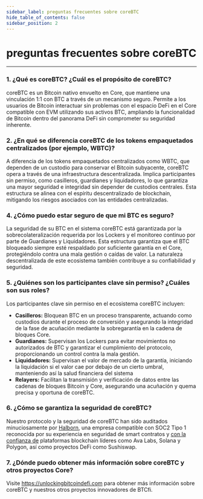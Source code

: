 ```yaml
---
sidebar_label: preguntas frecuentes sobre coreBTC
hide_table_of_contents: false
sidebar_position: 2
---
```


# preguntas frecuentes sobre coreBTC

---

### 1. ¿Qué es coreBTC? ¿Cuál es el propósito de coreBTC?

coreBTC es un Bitcoin nativo envuelto en Core, que mantiene una vinculación 1:1 con BTC a través de un mecanismo seguro. Permite a los usuarios de Bitcoin interactuar sin problemas con el espacio DeFi en el Core compatible con EVM utilizando sus activos BTC, ampliando la funcionalidad de Bitcoin dentro del panorama DeFi sin comprometer su seguridad inherente.

### 2. ¿En qué se diferencia coreBTC de los tokens empaquetados centralizados (por ejemplo, WBTC)?

A diferencia de los tokens empaquetados centralizados como WBTC, que dependen de un custodio para conservar el Bitcoin subyacente, coreBTC opera a través de una infraestructura descentralizada. Implica participantes sin permiso, como casilleros, guardianes y liquidadores, lo que garantiza una mayor seguridad e integridad sin depender de custodios centrales. Esta estructura se alinea con el espíritu descentralizado de blockchain, mitigando los riesgos asociados con las entidades centralizadas.

### 4. ¿Cómo puedo estar seguro de que mi BTC es seguro?

La seguridad de su BTC en el sistema coreBTC está garantizada por la sobrecolateralización requerida por los Lockers y el monitoreo continuo por parte de Guardianes y Liquidadores. Esta estructura garantiza que el BTC bloqueado siempre esté respaldado por suficiente garantía en el Core, protegiéndolo contra una mala gestión o caídas de valor. La naturaleza descentralizada de este ecosistema también contribuye a su confiabilidad y seguridad.

### 5. ¿Quiénes son los participantes clave sin permiso? ¿Cuáles son sus roles?

Los participantes clave sin permiso en el ecosistema coreBTC incluyen:

- **Casilleros:** Bloquean BTC en un proceso transparente, actuando como custodios durante el proceso de conversión y asegurando la integridad de la fase de acuñación mediante la sobregarantía en la cadena de bloques Core.
- **Guardianes:** Supervisan los Lockers para evitar movimientos no autorizados de BTC y garantizar el cumplimiento del protocolo, proporcionando un control contra la mala gestión.
- **Liquidadores:** Supervisan el valor de mercado de la garantía, iniciando la liquidación si el valor
  cae por debajo de un cierto umbral, manteniendo así la salud financiera del sistema
- **Relayers:** Facilitan la transmisión y verificación de datos entre las cadenas de bloques Bitcoin y Core, asegurando una acuñación y quema precisa y oportuna de coreBTC.

### 6. ¿Cómo se garantiza la seguridad de coreBTC?

Nuestro protocolo y la seguridad de coreBTC han sido auditados minuciosamente por [Halborn](https://www.halborn.com/), una empresa compatible con SOC2 Tipo 1 reconocida por su experiencia en seguridad de smart contratos y [con la confianza de](https://www.halborn.com/about/who-trusts-us) plataformas blockchain líderes como Ava Labs, Solana y Polygon, así como proyectos DeFi como Sushiswap.

### 7. ¿Dónde puedo obtener más información sobre coreBTC y otros proyectos Core?

Visite https://unlockingbitcoindefi.com para obtener más información sobre coreBTC y nuestros otros proyectos innovadores de BTCfi.
